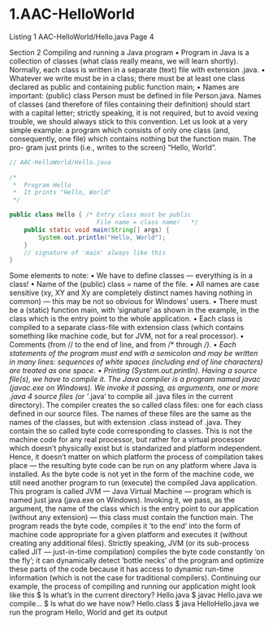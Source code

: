 # 1.AAC-HelloWorld
Listing 1 AAC-HelloWorld/Hello.java Page 4

Section 2
Compiling and running a Java program
• Program in Java is a collection of classes (what class really means, we will learn
shortly). Normally, each class is written in a separate (text) file with extension
.java.
• Whatever we write must be in a class; there must be at least one class declared
as public and containing public function main;
• Names are important: (public) class Person must be defined in file Person.java.
Names of classes (and therefore of files containing their definition) should start
with a capital letter; strictly speaking, it is not required, but to avoid vexing
trouble, we should always stick to this convention.
Let us look at a very simple example: a program which consists of only one class
(and, consequently, one file) which contains nothing but the function main. The pro-
gram just prints (i.e., writes to the screen) “Hello, World”.

```java
// AAC-HelloWorld/Hello.java
 
/*
 *  Program Hello
 *  It prints "Hello, World"
 */

public class Hello { /* Entry class must be public
                        File name = class name!   */
    public static void main(String[] args) {
        System.out.println("Hello, World");
    }
    // signature of 'main' always like this
}
```

Some elements to note:
• We have to define classes — everything is in a class!
• Name of the (public) class = name of the file.
• All names are case sensitive (xy, XY and Xy are completely distinct names having
nothing in common) — this may be not so obvious for Windows’ users.
• There must be a (static) function main, with ‘signature’ as shown in the example,
in the class which is the entry point to the whole application.
• Each class is compiled to a separate class-file with extension class (which contains
something like machine code, but for JVM, not for a real processor).
• Comments (from // to the end of line, and from /* through */).
• Each statements of the program must end with a semicolon and may be written
in many lines: sequences of white spaces (including end of line characters) are
treated as one space.
• Printing (System.out.println).
Having a source file(s), we have to compile it. The Java compiler is a program named
javac (javac.exe on Windows). We invoke it passing, as arguments, one or more .java
4
source files (or ’*.java’ to compile all .java files in the current directory). The compiler
creates the so called class files: one for each class defined in our source files. The
names of these files are the same as the names of the classes, but with extension .class
instead of .java. They contain the so called byte code corresponding to classes. This
is not the machine code for any real processor, but rather for a virtual processor which
doesn’t physically exist but is standarized and platform independent. Hence, it doesn’t
matter on which platform the process of compilation takes place — the resulting byte
code can be run on any platform where Java is installed.
As the byte code is not yet in the form of the machine code, we still need another
program to run (execute) the compiled Java application. This program is called JVM
— Java Virtual Machine — program which is named just java (java.exe on Windows).
Invoking it, we pass, as the argument, the name of the class which is the entry point
to our application (without any extension) — this class must contain the function
main. The program reads the byte code, compiles it ‘to the end’ into the form of
machine code appropriate for a given platform and executes it (without creating any
additional files). Strictly speaking, JVM (or its sub-process called JIT — just-in-time
compilation) compiles the byte code constantly ‘on the fly’; it can dynamically detect
‘bottle necks’ of the program and optimize these parts of the code because it has access
to dynamic run-time information (which is not the case for traditional compilers).
Continuing our example, the process of compiling and running our application might
look like this
$ ls
what’s in the current directory?
Hello.java
$ javac Hello.java
we compile...
$ ls
what do we have now?
Hello.class
$ java HelloHello.java
we run the program
Hello, World
and get its output
